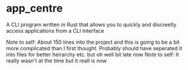# app_centre
A CLI program written in Rust that allows you to quickly and discreetly access applications from a CLI interface

Note to self: About 150 lines into the project and this is going to be a bit more complicated than I first thought. Probably should have seperated it into files for better heirarchy etc. but oh well bit late now
Note to self: It really wasn't at the time but it reall is now
